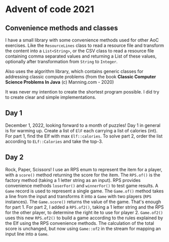 # Advent of code 2021

## Convenience methods and classes
I have a small library with some convenience methods used for other AoC exercises. Like the ```ResourceLines``` class 
to read a resource file and transform the content into a ```List<String>```, or the CSV class to read a resource 
file containing comma separated values and returning a List of these values, optionally after transformation from 
```String``` to ```Integer```.

Also uses the algorithm library, which contains generic classes for addressing classic compute problems (from the book 
**Classic Computer Science Problems In Java** (c) Manning.com - 2020) 

It was never my intention to create the shortest program possible. I did try to create clear and simple implementations.

## Day 1
December 1, 2022, looking forward to a month of puzzles! Day 1 in general is for warming up. Create a list of 
```ElF``` each carrying a list of calories (int). For part 1, find the Elf with max ```Elf::calories```. To solve
part 2, order the list according to ```ELf::Calories``` and take the top-3.

## Day 2
Rock, Paper, Scissors! I use an RPS enum to represent the item for a player, with a ```score()``` method returning the
score for the item. The ```RPS.of()``` is the factory method (taking a 1 letter string as an input). RPS provides
convenience methods ```loserFor()``` and ```winnerFor()``` to test game results.
A ```Game``` record is used to represent a single game. The ```Game.of()``` method takes a line from the input and 
transforms it into a ```Game``` with two players (```RPS``` instances). The ```Game.score()``` returns the value of the 
game. That's enough for part 1.
For part 2, I added a ```RPS.of2()```, taking a 1 letter string and the RPS for the other player, to determine the right
ite to use for player 2. ```Game.of2()``` uses this new ```RPS.of2()``` to build a game according to the rules explained
by the Elf using the RPS convenience methods. The calculation of the total score is unchanged, but now using 
```Game::of2``` in the stream for mapping an input line into a ```Game```.



